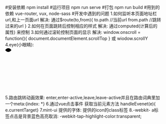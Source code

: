 #安装依赖
npm install
#运行项目
npm run serve
#打包
npm run build
#用到的依赖
vue-router,
vux,
node-sass
#开发中遇到的问题
1.如何监听本页面地址栏url,和上一页面url
    解决: 通过$route(to,from){
            to.path     //当前url
            from.path   //跳转过来的url
            }
2.如何在页面跳转后控制相应的样式
    解决: 通过computed(计算后的属性) 来控制
3.如何通过滚轮控制页面的显示
    解决: window.onscroll = function(){
        document.documentElement.scrollTop
    }
    或 wiodow.scrollY
4.eye(小眼睛): 
<svg width="100%" height="100%" version="1.1" xmlns="http://www.w3.org/2000/svg">
        <path class="eye_outer" d="M0 8 C6 0,14 0,20 8, 14 16,6 16, 0 8 z"></path>
        <circle class="eye_inner" cx="10" cy="8" r="3"></circle>
    </svg>
5.路由跳转动画效果:
enter,enter-active,leave,leave-active并且在路由词典里加一个meta:{index: *}
6.通过vue点击事件 获取当前元素方法   handleEvenet(e){ e.currentTarget}
7.mint-ui 提供的字体: 
提供的icon的class标签
    <i class="mint-toast-icon mintui mintui-more"></i> 
    <i class="mint-toast-icon mintui mintui-back"></i> 
    <i class="mint-toast-icon mintui mintui-search"></i> 
    <i class="mint-toast-icon mintui mintui-field-error"></i> 
    <i class="mint-toast-icon mintui mintui-field-warning"></i> 
    <i class="mint-toast-icon mintui mintui-success"></i> 
    <i class="mint-toast-icon mintui mintui-field-success"></i> 
8.-webkit- a标签点击是背景蓝色高亮取消: 
        -webkit-tap-highlight-color:transparent;